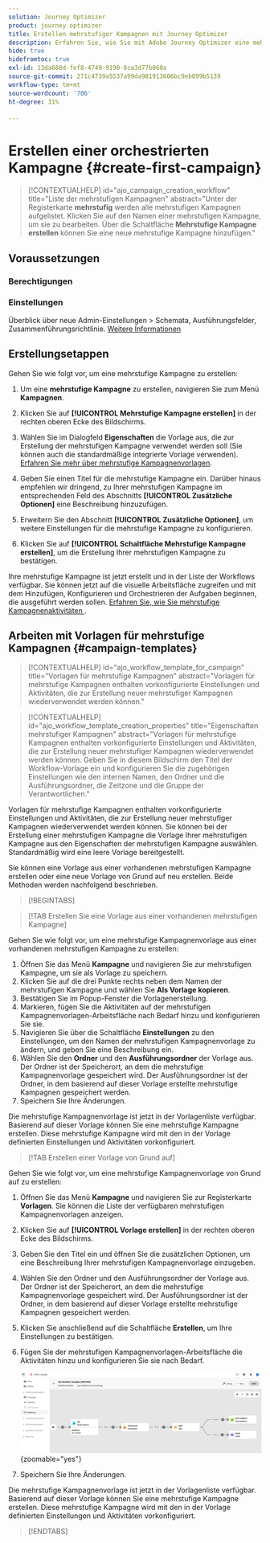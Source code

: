 ```yaml
---
solution: Journey Optimizer
product: journey optimizer
title: Erstellen mehrstufiger Kampagnen mit Journey Optimizer
description: Erfahren Sie, wie Sie mit Adobe Journey Optimizer eine mehrstufige Kampagne erstellen
hide: true
hidefromtoc: true
exl-id: 13da680d-fef8-4749-9190-8ca3d77b060a
source-git-commit: 271c4739a5537a99da981913606bc9eb099b5139
workflow-type: tm+mt
source-wordcount: '706'
ht-degree: 31%

---
```


# Erstellen einer orchestrierten Kampagne {#create-first-campaign}

>[!CONTEXTUALHELP]
>id="ajo_campaign_creation_workflow"
>title="Liste der mehrstufigen Kampagnen"
>abstract="Unter der Registerkarte **mehrstufig** werden alle mehrstufigen Kampagnen aufgelistet. Klicken Sie auf den Namen einer mehrstufigen Kampagne, um sie zu bearbeiten. Über die Schaltfläche **Mehrstufige Kampagne erstellen** können Sie eine neue mehrstufige Kampagne hinzufügen."

## Voraussetzungen

### Berechtigungen

### Einstellungen

Überblick über neue Admin-Einstellungen > Schemata, Ausführungsfelder, Zusammenführungsrichtlinie. [Weitere Informationen](ms-schemas.md)


## Erstellungsetappen

Gehen Sie wie folgt vor, um eine mehrstufige Kampagne zu erstellen:

1. Um eine **mehrstufige Kampagne** zu erstellen, navigieren Sie zum Menü **Kampagnen**.

1. Klicken Sie auf **[!UICONTROL Mehrstufige Kampagne erstellen]** in der rechten oberen Ecke des Bildschirms.

1. Wählen Sie im Dialogfeld **Eigenschaften** die Vorlage aus, die zur Erstellung der mehrstufigen Kampagne verwendet werden soll (Sie können auch die standardmäßige integrierte Vorlage verwenden). [Erfahren Sie mehr über mehrstufige Kampagnenvorlagen](#campaign-templates).

1. Geben Sie einen Titel für die mehrstufige Kampagne ein. Darüber hinaus empfehlen wir dringend, zu Ihrer mehrstufigen Kampagne im entsprechenden Feld des Abschnitts **[!UICONTROL Zusätzliche Optionen]** eine Beschreibung hinzuzufügen.

1. Erweitern Sie den Abschnitt **[!UICONTROL Zusätzliche Optionen]**, um weitere Einstellungen für die mehrstufige Kampagne zu konfigurieren.

1. Klicken Sie auf **[!UICONTROL Schaltfläche Mehrstufige Kampagne erstellen]**, um die Erstellung Ihrer mehrstufigen Kampagne zu bestätigen.

Ihre mehrstufige Kampagne ist jetzt erstellt und in der Liste der Workflows verfügbar. Sie können jetzt auf die visuelle Arbeitsfläche zugreifen und mit dem Hinzufügen, Konfigurieren und Orchestrieren der Aufgaben beginnen, die ausgeführt werden sollen. [Erfahren Sie, wie Sie mehrstufige Kampagnenaktivitäten ](orchestrate-activities.md).

## Arbeiten mit Vorlagen für mehrstufige Kampagnen {#campaign-templates}

>[!CONTEXTUALHELP]
>id="ajo_workflow_template_for_campaign"
>title="Vorlagen für mehrstufige Kampagnen"
>abstract="Vorlagen für mehrstufige Kampagnen enthalten vorkonfigurierte Einstellungen und Aktivitäten, die zur Erstellung neuer mehrstufiger Kampagnen wiederverwendet werden können."

>[!CONTEXTUALHELP]
>id="ajo_workflow_template_creation_properties"
>title="Eigenschaften mehrstufiger Kampagnen"
>abstract="Vorlagen für mehrstufige Kampagnen enthalten vorkonfigurierte Einstellungen und Aktivitäten, die zur Erstellung neuer mehrstufiger Kampagnen wiederverwendet werden können. Geben Sie in diesem Bildschirm den Titel der Workflow-Vorlage ein und konfigurieren Sie die zugehörigen Einstellungen wie den internen Namen, den Ordner und die Ausführungsordner, die Zeitzone und die Gruppe der Verantwortlichen."

Vorlagen für mehrstufige Kampagnen enthalten vorkonfigurierte Einstellungen und Aktivitäten, die zur Erstellung neuer mehrstufiger Kampagnen wiederverwendet werden können. Sie können bei der Erstellung einer mehrstufigen Kampagne die Vorlage Ihrer mehrstufigen Kampagne aus den Eigenschaften der mehrstufigen Kampagne auswählen. Standardmäßig wird eine leere Vorlage bereitgestellt.

Sie können eine Vorlage aus einer vorhandenen mehrstufigen Kampagne erstellen oder eine neue Vorlage von Grund auf neu erstellen. Beide Methoden werden nachfolgend beschrieben.

>[!BEGINTABS]

>[!TAB Erstellen Sie eine Vorlage aus einer vorhandenen mehrstufigen Kampagne]

Gehen Sie wie folgt vor, um eine mehrstufige Kampagnenvorlage aus einer vorhandenen mehrstufigen Kampagne zu erstellen:

1. Öffnen Sie das Menü **Kampagne** und navigieren Sie zur mehrstufigen Kampagne, um sie als Vorlage zu speichern.
1. Klicken Sie auf die drei Punkte rechts neben dem Namen der mehrstufigen Kampagne und wählen Sie **Als Vorlage kopieren**.
1. Bestätigen Sie im Popup-Fenster die Vorlagenerstellung.
1. Markieren, fügen Sie die Aktivitäten auf der mehrstufigen Kampagnenvorlagen-Arbeitsfläche nach Bedarf hinzu und konfigurieren Sie sie.
1. Navigieren Sie über die Schaltfläche **Einstellungen** zu den Einstellungen, um den Namen der mehrstufigen Kampagnenvorlage zu ändern, und geben Sie eine Beschreibung ein.
1. Wählen Sie den **Ordner** und den **Ausführungsordner** der Vorlage aus. Der Ordner ist der Speicherort, an dem die mehrstufige Kampagnenvorlage gespeichert wird. Der Ausführungsordner ist der Ordner, in dem basierend auf dieser Vorlage erstellte mehrstufige Kampagnen gespeichert werden.
1. Speichern Sie Ihre Änderungen.

Die mehrstufige Kampagnenvorlage ist jetzt in der Vorlagenliste verfügbar. Basierend auf dieser Vorlage können Sie eine mehrstufige Kampagne erstellen. Diese mehrstufige Kampagne wird mit den in der Vorlage definierten Einstellungen und Aktivitäten vorkonfiguriert.


>[!TAB Erstellen einer Vorlage von Grund auf]


Gehen Sie wie folgt vor, um eine mehrstufige Kampagnenvorlage von Grund auf zu erstellen:

1. Öffnen Sie das Menü **Kampagne** und navigieren Sie zur Registerkarte **Vorlagen**. Sie können die Liste der verfügbaren mehrstufigen Kampagnenvorlagen anzeigen.
1. Klicken Sie auf **[!UICONTROL Vorlage erstellen]** in der rechten oberen Ecke des Bildschirms.
1. Geben Sie den Titel ein und öffnen Sie die zusätzlichen Optionen, um eine Beschreibung Ihrer mehrstufigen Kampagnenvorlage einzugeben.
1. Wählen Sie den Ordner und den Ausführungsordner der Vorlage aus. Der Ordner ist der Speicherort, an dem die mehrstufige Kampagnenvorlage gespeichert wird. Der Ausführungsordner ist der Ordner, in dem basierend auf dieser Vorlage erstellte mehrstufige Kampagnen gespeichert werden.
1. Klicken Sie anschließend auf die Schaltfläche **Erstellen**, um Ihre Einstellungen zu bestätigen.
1. Fügen Sie der mehrstufigen Kampagnenvorlagen-Arbeitsfläche die Aktivitäten hinzu und konfigurieren Sie sie nach Bedarf.

   ![](assets/wf-template-activities.png){zoomable="yes"}

1. Speichern Sie Ihre Änderungen.

Die mehrstufige Kampagnenvorlage ist jetzt in der Vorlagenliste verfügbar. Basierend auf dieser Vorlage können Sie eine mehrstufige Kampagne erstellen. Diese mehrstufige Kampagne wird mit den in der Vorlage definierten Einstellungen und Aktivitäten vorkonfiguriert.

>[!ENDTABS]
